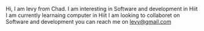 
Hi, I am levy from Chad.
I am interesting in Software and development in Hiit
I am currently learnaing computer in Hiit
I am looking to collaboret on Software and development
you can reach me on levy@gmail.com
